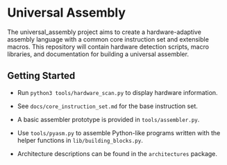 # Universal Assembly

The universal_assembly project aims to create a hardware-adaptive assembly language with a common core instruction set and extensible macros. This repository will contain hardware detection scripts, macro libraries, and documentation for building a universal assembler.

## Getting Started

- Run `python3 tools/hardware_scan.py` to display hardware information.
- See `docs/core_instruction_set.md` for the base instruction set.
- A basic assembler prototype is provided in `tools/assembler.py`.

- Use `tools/pyasm.py` to assemble Python-like programs written with the helper
  functions in `lib/building_blocks.py`.
- Architecture descriptions can be found in the `architectures` package.

